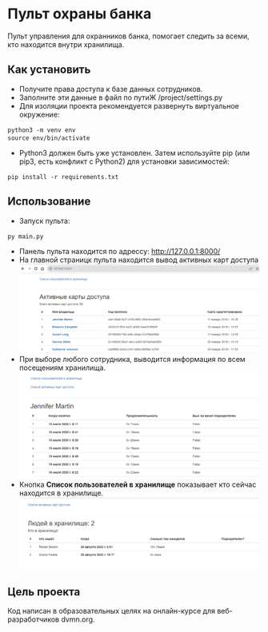 # Пульт охраны банка
Пульт управления для охранников банка, помогает следить за всеми, кто находится внутри хранилища.

## Как установить
- Получите права доступа к базе данных сотрудников.
- Заполните эти данные в файл по путиЖ /project/settings.py
- Для изоляции проекта рекомендуется развернуть виртуальное окружение:
```
python3 -m venv env
source env/bin/activate
```
- Python3 должен быть уже установлен. Затем используйте pip (или pip3, есть конфликт с Python2) для установки зависимостей:
```
pip install -r requirements.txt
```

## Использование
- Запуск пульта:
```
py main.py
```
- Панель пульта находится по адрессу: http://127.0.0.1:8000/
- На главной страницк пульта находится вывод активных карт доступа
![Активные пропуски](active_passcard.png)
- При выборе любого сотрудника, выводится информация по всем посещениям хранилища.
![Все посещения сотрудника](visit_info.png)
- Кнопка **Список пользователей в хранилище** показывает кто сейчас находится в хранилище.
![Кто в хранилище](storage_information.png)
## Цель проекта
Код написан в образовательных целях на онлайн-курсе для веб-разработчиков dvmn.org.
